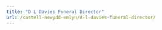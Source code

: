 ```yaml
---
title: "D L Davies Funeral Director"
url: /castell-newydd-emlyn/d-l-davies-funeral-director/
---
```

